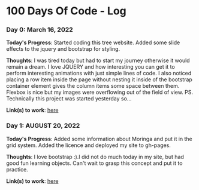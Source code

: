 # 100 Days Of Code - Log

### Day 0: March 16, 2022

**Today's Progress**: Started coding this tree website. Added some slide effects to the jquery and bootstrap for styling.

**Thoughts**: I was tired today but had to start my journey otherwise it would remain a dream. I love JQUERY and how interesting you can get it to perform interesting animations with just simple lines of code. I also noticed placing a row item inside the page without nesting it inside of the bootstrap container element gives the column items some space between them. Flexbox is nice but my images were overflowing out of the field of view. PS. Technically this project was started yesterday so...

**Link(s) to work**:
[here](https://github.com/pronepoet/Environs)

### Day 1: AUGUST 20, 2022

**Today's Progress**: Added some information about Moringa and put it in the grid system. Added the licence and deployed my site to gh-pages.

**Thoughts**: I love bootstrap :).I did not do much today in my site, but had good fun learning objects. Can't wait to grasp this concept and put it to practice.

**Link(s) to work**: 
[here](https://github.com/pronepoet/Environs)
